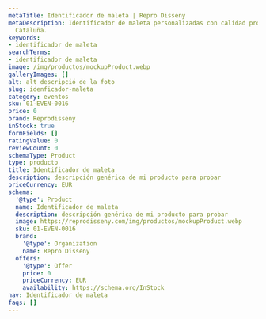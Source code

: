 ```yaml
---
metaTitle: Identificador de maleta | Repro Disseny
metaDescription: Identificador de maleta personalizadas con calidad profesional en
  Cataluña.
keywords:
- identificador de maleta
searchTerms:
- identificador de maleta
image: /img/productos/mockupProduct.webp
galleryImages: []
alt: alt descripció de la foto
slug: idenficador-maleta
category: eventos
sku: 01-EVEN-0016
price: 0
brand: Reprodisseny
inStock: true
formFields: []
ratingValue: 0
reviewCount: 0
schemaType: Product
type: producto
title: Identificador de maleta
description: descripción genérica de mi producto para probar
priceCurrency: EUR
schema:
  '@type': Product
  name: Identificador de maleta
  description: descripción genérica de mi producto para probar
  image: https://reprodisseny.com/img/productos/mockupProduct.webp
  sku: 01-EVEN-0016
  brand:
    '@type': Organization
    name: Repro Disseny
  offers:
    '@type': Offer
    price: 0
    priceCurrency: EUR
    availability: https://schema.org/InStock
nav: Identificador de maleta
faqs: []
---
```

